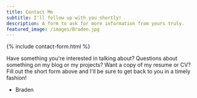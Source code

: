 ```yaml
---
title: Contact Me
subtitle: I'll follow up with you shortly!
description: A form to ask for more information from yours truly.
featured_image: /images/Braden.jpg
---
```


{% include contact-form.html %}

Have something you're interested in talking about? Questions about something on my blog or my projects? Want a copy of my resume or CV? Fill out the short form above and I'll be sure to get back to you in a timely fashion! 

- Braden